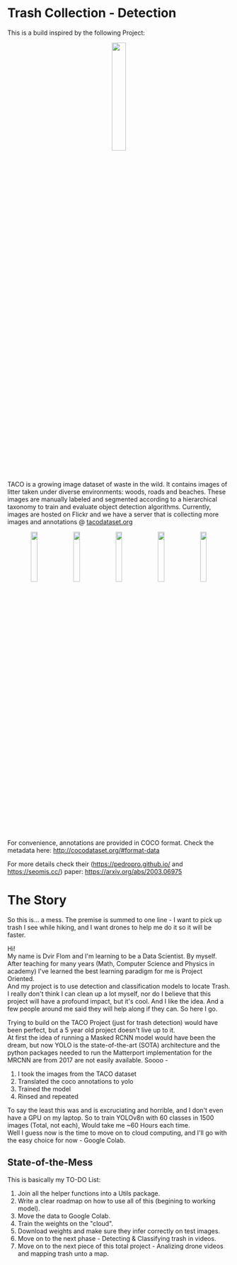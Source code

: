 # Trash Collection - Detection

This is a build inspired by the following Project:

<p align="center">
<img src="https://raw.githubusercontent.com/wiki/pedropro/TACO/images/logonav.png" width="25%"/>
</p>

TACO is a growing image dataset of waste in the wild. It contains images of litter taken under
diverse environments: woods, roads and beaches. These images are manually labeled and segmented
according to a hierarchical taxonomy to train and evaluate object detection algorithms. Currently,
images are hosted on Flickr and we have a server that is collecting more images and
annotations @ [tacodataset.org](http://tacodataset.org)


<div align="center">
  <div class="column">
    <img src="https://raw.githubusercontent.com/wiki/pedropro/TACO/images/1.png" width="17%" hspace="3">
    <img src="https://raw.githubusercontent.com/wiki/pedropro/TACO/images/2.png" width="17%" hspace="3">
    <img src="https://raw.githubusercontent.com/wiki/pedropro/TACO/images/3.png" width="17%" hspace="3">
    <img src="https://raw.githubusercontent.com/wiki/pedropro/TACO/images/4.png" width="17%" hspace="3">
    <img src="https://raw.githubusercontent.com/wiki/pedropro/TACO/images/5.png" width="17%" hspace="3">
  </div>
</div>
</br>

For convenience, annotations are provided in COCO format. Check the metadata here:
http://cocodataset.org/#format-data

For more details check their (https://pedropro.github.io/ and https://seomis.cc/) paper: https://arxiv.org/abs/2003.06975


# The Story
So this is... a mess.
The premise is summed to one line - 
I want to pick up trash I see while hiking, and I want drones to help me do it so it will be faster.

Hi!<br/>
My name is Dvir Flom and I'm learning to be a Data Scientist. By myself.<br/>
After teaching for many years (Math, Computer Science and Physics in academy) I've learned the best learning paradigm for me is Project Oriented.<br/>
And my project is to use detection and classification models to locate Trash.<br/>
I really don't think I can clean up a lot myself, nor do I believe that this project will have a profound impact, but it's cool. And I like the idea.
And a few people around me said they will help along if they can. So here I go.

Trying to build on the TACO Project (just for trash detection) would have been perfect, but a 5 year old project doesn't live up to it.<br/>
At first the idea of running a Masked RCNN model would have been the dream, but now YOLO is the state-of-the-art (SOTA) architecture 
and the python packages needed to run the Matterport implementation for the MRCNN are from 2017 are not easily available.
Soooo - 
1. I took the images from the TACO dataset
2. Translated the coco annotations to yolo
3. Trained the model
4. Rinsed and repeated

To say the least this was and is excruciating and horrible, and I don't even have a GPU on my laptop. So to train YOLOv8n with 60 classes in 1500 images (Total, not each),
Would take me ~60 Hours each time. <br/>
Well I guess now is the time to move on to cloud computing, and I'll go with the easy choice for now - Google Colab.

## State-of-the-Mess
This is basically my TO-DO List:
1. Join all the helper functions into a Utils package.
2. Write a clear roadmap on how to use all of this (begining to working model).
3. Move the data to Google Colab.
4. Train the weights on the "cloud".
5. Download weights and make sure they infer correctly on test images.
6. Move on to the next phase - Detecting & Classifying trash in videos.
7. Move on to the next piece of this total project - Analizing drone videos and mapping trash unto a map.